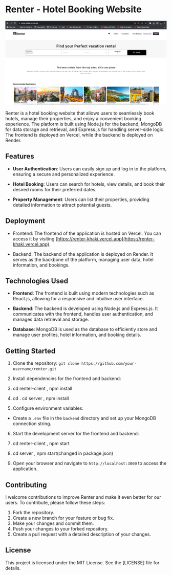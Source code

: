# Renter - Hotel Booking Website

![Renter Logo](./renter-client/src/images/renterScreenshot.png)

Renter is a hotel booking website that allows users to seamlessly book hotels, manage their properties, and enjoy a convenient booking experience. The platform is built using Node.js for the backend, MongoDB for data storage and retrieval, and Express.js for handling server-side logic. The frontend is deployed on Vercel, while the backend is deployed on Render.

## Features

- **User Authentication**: Users can easily sign up and log in to the platform, ensuring a secure and personalized experience.

- **Hotel Booking**: Users can search for hotels, view details, and book their desired rooms for their preferred dates.

- **Property Management**: Users can list their properties, providing detailed information to attract potential guests.

## Deployment

- Frontend: The frontend of the application is hosted on Vercel. You can access it by visiting [https://renter-khaki.vercel.app](https://renter-khaki.vercel.app).

- Backend: The backend of the application is deployed on Render. It serves as the backbone of the platform, managing user data, hotel information, and bookings.

## Technologies Used

- **Frontend**: The frontend is built using modern technologies such as React.js, allowing for a responsive and intuitive user interface.

- **Backend**: The backend is developed using Node.js and Express.js. It communicates with the frontend, handles user authentication, and manages data retrieval and storage.

- **Database**: MongoDB is used as the database to efficiently store and manage user profiles, hotel information, and booking details.

## Getting Started

1. Clone the repository: `git clone https://github.com/your-username/renter.git`

2. Install dependencies for the frontend and backend:

3. cd renter-client , npm install

4. cd . cd server , npm install

5. Configure environment variables:
- Create a `.env` file in the `backend` directory and set up your MongoDB connection string.

6. Start the development server for the frontend and backend:

7. cd renter-client , npm start

8. cd server , npm start(changed in package.json)


9. Open your browser and navigate to `http://localhost:3000` to access the application.

## Contributing

I welcome contributions to improve Renter and make it even better for our users. To contribute, please follow these steps:

1. Fork the repository.
2. Create a new branch for your feature or bug fix.
3. Make your changes and commit them.
4. Push your changes to your forked repository.
5. Create a pull request with a detailed description of your changes.

## License

This project is licensed under the MIT License. See the [LICENSE] file for details.

